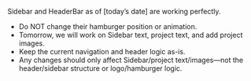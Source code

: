 Sidebar and HeaderBar as of [today’s date] are working perfectly.
- Do NOT change their hamburger position or animation.
- Tomorrow, we will work on Sidebar text, project text, and add project images.
- Keep the current navigation and header logic as-is.
- Any changes should only affect Sidebar/project text/images—not the header/sidebar structure or logo/hamburger logic.

